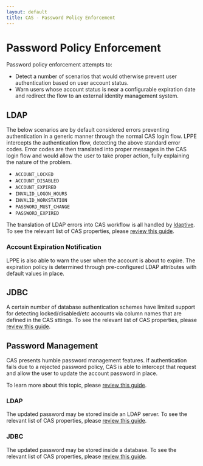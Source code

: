 ```yaml
---
layout: default
title: CAS - Password Policy Enforcement
---
```


# Password Policy Enforcement

Password policy enforcement attempts to:

- Detect a number of scenarios that would otherwise prevent user authentication based on user account status.
- Warn users whose account status is near a configurable expiration date and redirect the flow to an external identity management system.

## LDAP

The below scenarios are by default considered errors preventing authentication in a generic manner through
the normal CAS login flow. LPPE intercepts the authentication flow, detecting the above standard error codes.
Error codes are then translated into proper messages in the CAS login flow and would allow the user to take proper action,
fully explaining the nature of the problem.

- `ACCOUNT_LOCKED`
- `ACCOUNT_DISABLED`
- `ACCOUNT_EXPIRED`
- `INVALID_LOGON_HOURS`
- `INVALID_WORKSTATION`
- `PASSWORD_MUST_CHANGE`
- `PASSWORD_EXPIRED`

The translation of LDAP errors into CAS workflow is all
handled by [ldaptive](http://www.ldaptive.org/docs/guide/authentication/accountstate). To see the relevant list of CAS properties,
please [review this guide](Configuration-Properties.html#ldap-authentication).

### Account Expiration Notification

LPPE is also able to warn the user when the account is about to expire. The expiration policy is
determined through pre-configured LDAP attributes with default values in place.

## JDBC

A certain number of database authentication schemes have limited support for detecting locked/disabled/etc accounts
via column names that are defined in the CAS sttings. To see the relevant list of CAS properties,
please [review this guide](Configuration-Properties.html#database-authentication).

## Password Management

CAS presents humble password management features. If authentication fails due to a rejected password policy, CAS is able to intercept
that request and allow the user to update the account password in place. 
 
To learn more about this topic, please [review this guide](Password-Management.html).

### LDAP

The updated password may be stored inside an LDAP server.
To see the relevant list of CAS properties, please [review this guide](Configuration-Properties.html#ldap-password-management).

### JDBC

The updated password may be stored inside a database.
To see the relevant list of CAS properties, please [review this guide](Configuration-Properties.html#jdbc-password-management).
